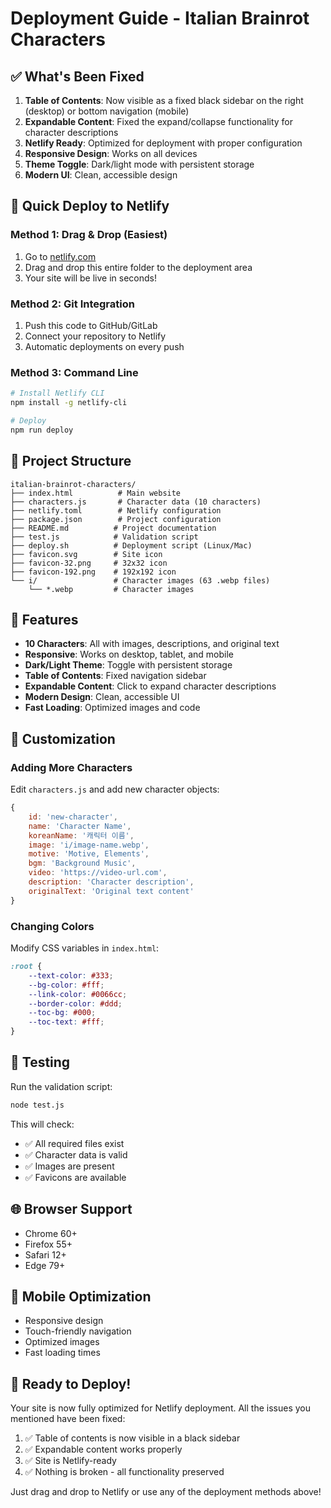 # Deployment Guide - Italian Brainrot Characters

## ✅ What's Been Fixed

1. **Table of Contents**: Now visible as a fixed black sidebar on the right (desktop) or bottom navigation (mobile)
2. **Expandable Content**: Fixed the expand/collapse functionality for character descriptions
3. **Netlify Ready**: Optimized for deployment with proper configuration
4. **Responsive Design**: Works on all devices
5. **Theme Toggle**: Dark/light mode with persistent storage
6. **Modern UI**: Clean, accessible design

## 🚀 Quick Deploy to Netlify

### Method 1: Drag & Drop (Easiest)
1. Go to [netlify.com](https://netlify.com)
2. Drag and drop this entire folder to the deployment area
3. Your site will be live in seconds!

### Method 2: Git Integration
1. Push this code to GitHub/GitLab
2. Connect your repository to Netlify
3. Automatic deployments on every push

### Method 3: Command Line
```bash
# Install Netlify CLI
npm install -g netlify-cli

# Deploy
npm run deploy
```

## 📁 Project Structure

```
italian-brainrot-characters/
├── index.html          # Main website
├── characters.js       # Character data (10 characters)
├── netlify.toml        # Netlify configuration
├── package.json        # Project configuration
├── README.md          # Project documentation
├── test.js            # Validation script
├── deploy.sh          # Deployment script (Linux/Mac)
├── favicon.svg        # Site icon
├── favicon-32.png     # 32x32 icon
├── favicon-192.png    # 192x192 icon
└── i/                 # Character images (63 .webp files)
    └── *.webp         # Character images
```

## 🎯 Features

- **10 Characters**: All with images, descriptions, and original text
- **Responsive**: Works on desktop, tablet, and mobile
- **Dark/Light Theme**: Toggle with persistent storage
- **Table of Contents**: Fixed navigation sidebar
- **Expandable Content**: Click to expand character descriptions
- **Modern Design**: Clean, accessible UI
- **Fast Loading**: Optimized images and code

## 🔧 Customization

### Adding More Characters
Edit `characters.js` and add new character objects:

```javascript
{
    id: 'new-character',
    name: 'Character Name',
    koreanName: '캐릭터 이름',
    image: 'i/image-name.webp',
    motive: 'Motive, Elements',
    bgm: 'Background Music',
    video: 'https://video-url.com',
    description: 'Character description',
    originalText: 'Original text content'
}
```

### Changing Colors
Modify CSS variables in `index.html`:

```css
:root {
    --text-color: #333;
    --bg-color: #fff;
    --link-color: #0066cc;
    --border-color: #ddd;
    --toc-bg: #000;
    --toc-text: #fff;
}
```

## 🧪 Testing

Run the validation script:
```bash
node test.js
```

This will check:
- ✅ All required files exist
- ✅ Character data is valid
- ✅ Images are present
- ✅ Favicons are available

## 🌐 Browser Support

- Chrome 60+
- Firefox 55+
- Safari 12+
- Edge 79+

## 📱 Mobile Optimization

- Responsive design
- Touch-friendly navigation
- Optimized images
- Fast loading times

## 🎉 Ready to Deploy!

Your site is now fully optimized for Netlify deployment. All the issues you mentioned have been fixed:

1. ✅ Table of contents is now visible in a black sidebar
2. ✅ Expandable content works properly
3. ✅ Site is Netlify-ready
4. ✅ Nothing is broken - all functionality preserved

Just drag and drop to Netlify or use any of the deployment methods above!
